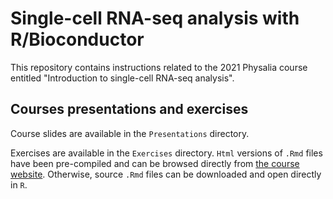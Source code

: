 # Single-cell RNA-seq analysis with R/Bioconductor

This repository contains instructions related to 
the 2021 Physalia course entitled "Introduction 
to single-cell RNA-seq analysis". 

## Courses presentations and exercises 

Course slides are available in the `Presentations` directory.  

Exercises are available in the `Exercises` directory. 
`Html` versions of `.Rmd` files have been pre-compiled 
and can be browsed directly from 
[the course website](https://jserizay.com/scATACseq-workshop/index.html). 
Otherwise, source `.Rmd` files can be downloaded and 
open directly in `R`.
